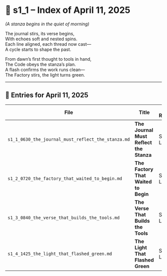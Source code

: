 <!-- Save to: shagi_archives/gdj_25/s04/s11/s1_1_index_of_11.md -->

# 📘 s1_1 – Index of April 11, 2025  
*(A stanza begins in the quiet of morning)*

The journal stirs, its verse begins,  
With echoes soft and nested spins.  
Each line aligned, each thread now cast—  
A cycle starts to shape the past.

From dawn’s first thought to tools in hand,  
The Code obeys the stanza’s plan.  
A flash confirms the work runs clean—  
The Factory stirs, the light turns green.

---

## 📜 Entries for April 11, 2025

| File | Title | Stanza Reference | Time |
|------|-------|------------------|------|
| `s1_1_0630_the_journal_must_reflect_the_stanza.md` | **The Journal Must Reflect the Stanza** | Stanza 1, Line 1 | 06:30 AM |
| `s1_2_0720_the_factory_that_waited_to_begin.md` | **The Factory That Waited to Begin** | Stanza 1, Line 2 | 07:20 AM |
| `s1_3_0840_the_verse_that_builds_the_tools.md` | **The Verse That Builds the Tools** | Stanza 1, Line 3 | 08:40 AM |
| `s1_4_1425_the_light_that_flashed_green.md` | **The Light That Flashed Green** | Stanza 1, Line 4 | 02:25 PM |
